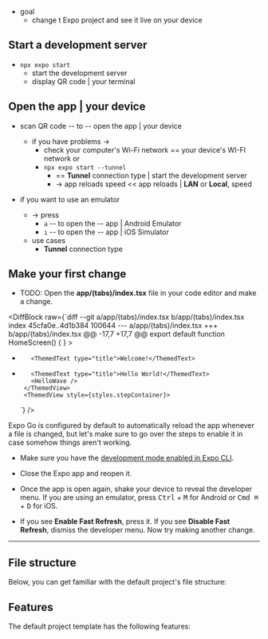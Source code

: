 * goal
  * change t Expo project and see it live on your device

## Start a development server

* `npx expo start`
  * start the development server
  * display QR code | your terminal 

## Open the app | your device

* scan QR code -- to -- open the app | your device
  * if you have problems -> 
    * check your computer's Wi-Fi network == your device's WI-FI network or
    * `npx expo start --tunnel`
      * == **Tunnel** connection type | start the development server
      * -> app reloads speed << app reloads | **LAN** or **Local**, speed

* if you want to use an emulator
  * -> press
    * `a` -- to open the -- app | Android Emulator 
    * `i` -- to open the -- app | iOS Simulator
  * use cases
    * **Tunnel** connection type

## Make your first change

* TODO:
Open the **app/(tabs)/index.tsx** file in your code editor and make a change.

<DiffBlock
  raw={`diff --git a/app/(tabs)/index.tsx b/app/(tabs)/index.tsx
index 45cfa0e..4d1b384 100644
--- a/app/(tabs)/index.tsx
+++ b/app/(tabs)/index.tsx
@@ -17,7 +17,7 @@ export default function HomeScreen() {
       }
     >
       <ThemedView style={styles.titleContainer}>
-        <ThemedText type="title">Welcome!</ThemedText>
+        <ThemedText type="title">Hello World!</ThemedText>
         <HelloWave />
       </ThemedView>
       <ThemedView style={styles.stepContainer}>
  `}
/>

<Collapsible summary="Changes not showing up on your device?">

Expo Go is configured by default to automatically reload the app whenever a file is changed, but let's make sure to go over the steps to enable it in case somehow things aren't working.

- Make sure you have the [development mode enabled in Expo CLI](/workflow/development-mode#development-mode).
- Close the Expo app and reopen it.
- Once the app is open again, shake your device to reveal the developer menu. If you are using an emulator, press <kbd>Ctrl</kbd> + <kbd>M</kbd> for Android or <kbd>Cmd ⌘</kbd> + <kbd>D</kbd> for iOS.
- If you see **Enable Fast Refresh**, press it. If you see **Disable Fast Refresh**, dismiss the developer menu. Now try making another change.

  <ContentSpotlight
    alt="Developer menu in Expo Go app."
    src="/static/images/get-started/developer-menu.png"
    className="max-w-[540px]"
  />

</Collapsible>

</Step>

---

## File structure

Below, you can get familiar with the default project's file structure:

<ProjectStructure />

## Features

The default project template has the following features:

<TemplateFeatures />
